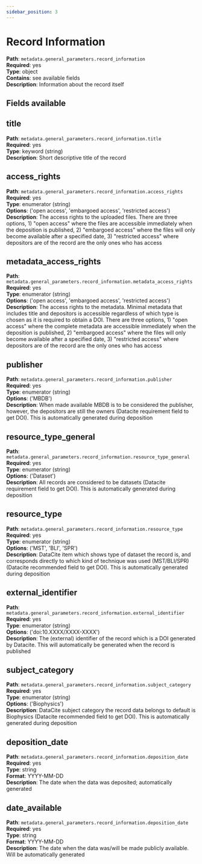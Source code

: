 ```yaml
---
sidebar_position: 3
---
```


# Record Information

**Path**: `metadata.general_parameters.record_information` <br/>
**Required**: yes <br/>
**Type**: object <br/>
**Contains**: see available fields <br/>
**Description**: Information about the record itself 

## Fields available

## title 

**Path**: `metadata.general_parameters.record_information.title` <br/>
**Required**: yes <br/>
**Type**: keyword (string) <br/>
**Description**: Short descriptive title of the record


## access_rights 

**Path**: `metadata.general_parameters.record_information.access_rights` <br/>
**Required**: yes <br/>
**Type**: enumerator (string) <br/>
**Options**: ('open access', 'embargoed access', 'restricted access') <br/>
**Description**: The access rights to the uploaded files. There are three options, 1) "open access" where the files are accessible immediately when the deposition is published, 2)
"embargoed access" where the files will only become available after a specified
date, 3) "restricted access" where depositors are of the record are the only ones who has access

## metadata_access_rights 

**Path**: `metadata.general_parameters.record_information.metadata_access_rights` <br/>
**Required**: yes <br/>
**Type**: enumerator (string) <br/>
**Options**: ('open access', 'embargoed access', 'restricted access') <br/>
**Description**: The access rights to the metadata. Minimal metadata that includes title and depositors is accessible regardless of which type is chosen as it is required to
obtain a DOI. There are three options, 1) "open access" where the complete metadata
are accessible immediately when the deposition is published, 2) "embargoed access" where the files will only become available after a specified date, 3) "restricted access" where
depositors are of the record are the only ones who has access

## publisher 

**Path**: `metadata.general_parameters.record_information.publisher` <br/>
**Required**: yes <br/>
**Type**: enumerator (string) <br/>
**Options**: ('MBDB') <br/>
**Description**: When made available MBDB is to be considered the publisher, however, the
depositors are still the owners (Datacite requirement field to get DOI). This is automatically generated during deposition


## resource_type_general

**Path**: `metadata.general_parameters.record_information.resource_type_general` <br/>
**Required**: yes <br/>
**Type**: enumerator (string) <br/>
**Options**: ('Dataset') <br/>
**Description**: All records are considered to be datasets (Datacite requirement field to get DOI). This is automatically generated during deposition

## resource_type 

**Path**: `metadata.general_parameters.record_information.resource_type` <br/>
**Required**: yes <br/>
**Type**: enumerator (string) <br/>
**Options**: ('MST', 'BLI', 'SPR') <br/>
**Description**: DataCite item which shows type of dataset the record is, and corresponds directly to which kind of technique was used (MST/BLI/SPR) (Datacite recommended field to get DOI). This is automatically generated during deposition

## external_identifier 

**Path**: `metadata.general_parameters.record_information.external_identifier` <br/>
**Required**: yes <br/>
**Type**: enumerator (string) <br/>
**Options**: ('doi:10.XXXX/XXXX-XXXX') <br/>
**Description**: The (external) identifier of the record which is a DOI generated by Datacite. This will automatically be generated when the record is published 


## subject_category 

**Path**: `metadata.general_parameters.record_information.subject_category` <br/>
**Required**: yes <br/>
**Type**: enumerator (string) <br/>
**Options**: ('Biophysics') <br/>
**Description**: DataCite subject category the record data belongs to default is Biophysics (Datacite recommended field to get DOI). This is automatically generated during deposition 


## deposition_date

**Path**: `metadata.general_parameters.record_information.deposition_date` <br/>
**Required**: yes <br/>
**Type**: string <br/> 
**Format**: YYYY-MM-DD <br/>
**Description**: The date when the data was deposited; automatically generated 

## date_available

**Path**: `metadata.general_parameters.record_information.deposition_date` <br/>
**Required**: yes <br/>
**Type**: string  <br/>
**Format**: YYYY-MM-DD <br/>
**Description**: The date when the data was/will be made publicly available. Will be automatically generated 